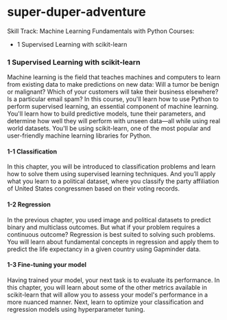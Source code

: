 # super-duper-adventure
Skill Track: Machine Learning Fundamentals with Python
Courses: 
* 1 Supervised Learning with scikit-learn

### 1 Supervised Learning with scikit-learn
Machine learning is the field that teaches machines and computers to learn from existing data to make predictions on new data: Will a tumor be benign or malignant? Which of your customers will take their business elsewhere? Is a particular email spam? In this course, you'll learn how to use Python to perform supervised learning, an essential component of machine learning. You'll learn how to build predictive models, tune their parameters, and determine how well they will perform with unseen data—all while using real world datasets. You'll be using scikit-learn, one of the most popular and user-friendly machine learning libraries for Python.

#### 1-1 Classification
In this chapter, you will be introduced to classification problems and learn how to solve them using supervised learning techniques. And you’ll apply what you learn to a political dataset, where you classify the party affiliation of United States congressmen based on their voting records.

#### 1-2 Regression
In the previous chapter, you used image and political datasets to predict binary and multiclass outcomes. But what if your problem requires a continuous outcome? Regression is best suited to solving such problems. You will learn about fundamental concepts in regression and apply them to predict the life expectancy in a given country using Gapminder data.

#### 1-3 Fine-tuning your model
Having trained your model, your next task is to evaluate its performance. In this chapter, you will learn about some of the other metrics available in scikit-learn that will allow you to assess your model's performance in a more nuanced manner. Next, learn to optimize your classification and regression models using hyperparameter tuning.